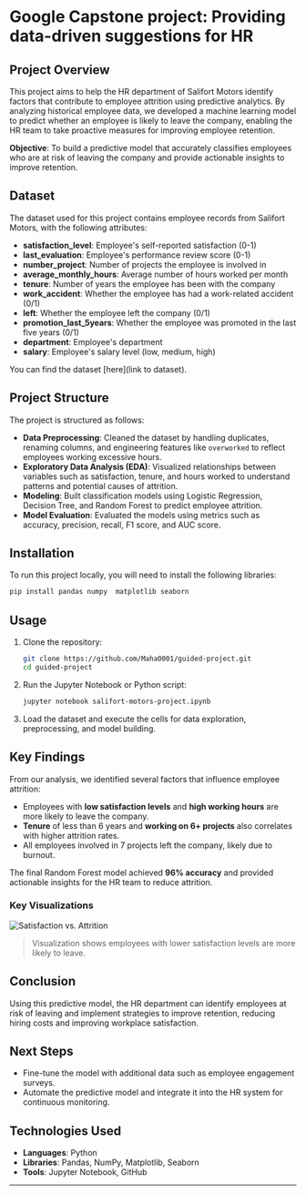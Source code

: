 # **Google Capstone project: Providing data-driven suggestions for HR**

## **Project Overview**
This project aims to help the HR department of Salifort Motors identify factors that contribute to employee attrition using predictive analytics. By analyzing historical employee data, we developed a machine learning model to predict whether an employee is likely to leave the company, enabling the HR team to take proactive measures for improving employee retention.

**Objective**: To build a predictive model that accurately classifies employees who are at risk of leaving the company and provide actionable insights to improve retention.

## **Dataset**
The dataset used for this project contains employee records from Salifort Motors, with the following attributes:
- **satisfaction_level**: Employee's self-reported satisfaction (0-1)
- **last_evaluation**: Employee's performance review score (0-1)
- **number_project**: Number of projects the employee is involved in
- **average_monthly_hours**: Average number of hours worked per month
- **tenure**: Number of years the employee has been with the company
- **work_accident**: Whether the employee has had a work-related accident (0/1)
- **left**: Whether the employee left the company (0/1)
- **promotion_last_5years**: Whether the employee was promoted in the last five years (0/1)
- **department**: Employee's department
- **salary**: Employee's salary level (low, medium, high)

You can find the dataset [here](link to dataset).

## **Project Structure**
The project is structured as follows:
- **Data Preprocessing**: Cleaned the dataset by handling duplicates, renaming columns, and engineering features like `overworked` to reflect employees working excessive hours.
- **Exploratory Data Analysis (EDA)**: Visualized relationships between variables such as satisfaction, tenure, and hours worked to understand patterns and potential causes of attrition.
- **Modeling**: Built classification models using Logistic Regression, Decision Tree, and Random Forest to predict employee attrition.
- **Model Evaluation**: Evaluated the models using metrics such as accuracy, precision, recall, F1 score, and AUC score.

## **Installation**
To run this project locally, you will need to install the following libraries:

```bash
pip install pandas numpy  matplotlib seaborn 
```

## **Usage**
1. Clone the repository:
    ```bash
    git clone https://github.com/Maha0001/guided-project.git
    cd guided-project
    ```
2. Run the Jupyter Notebook or Python script:
    ```bash
    jupyter notebook salifort-motors-project.ipynb
    ```
3. Load the dataset and execute the cells for data exploration, preprocessing, and model building.

## **Key Findings**
From our analysis, we identified several factors that influence employee attrition:
- Employees with **low satisfaction levels** and **high working hours** are more likely to leave the company.
- **Tenure** of less than 6 years and **working on 6+ projects** also correlates with higher attrition rates.
- All employees involved in 7 projects left the company, likely due to burnout.
  
The final Random Forest model achieved **96% accuracy** and provided actionable insights for the HR team to reduce attrition.

### **Key Visualizations**
![Satisfaction vs. Attrition](link_to_visualization)
> Visualization shows employees with lower satisfaction levels are more likely to leave.

## **Conclusion**
Using this predictive model, the HR department can identify employees at risk of leaving and implement strategies to improve retention, reducing hiring costs and improving workplace satisfaction.

## **Next Steps**
- Fine-tune the model with additional data such as employee engagement surveys.
- Automate the predictive model and integrate it into the HR system for continuous monitoring.

## **Technologies Used**
- **Languages**: Python
- **Libraries**: Pandas, NumPy, Matplotlib, Seaborn
- **Tools**: Jupyter Notebook, GitHub

---
